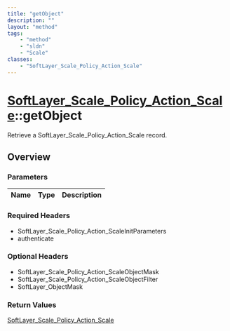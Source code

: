 ```yaml
---
title: "getObject"
description: ""
layout: "method"
tags:
    - "method"
    - "sldn"
    - "Scale"
classes:
    - "SoftLayer_Scale_Policy_Action_Scale"
---
```

# [SoftLayer_Scale_Policy_Action_Scale](/reference/services/SoftLayer_Scale_Policy_Action_Scale)::getObject

Retrieve a SoftLayer_Scale_Policy_Action_Scale record.


## Overview 


### Parameters 
|Name | Type | Description |
| --- | --- | --- |


### Required Headers
* SoftLayer_Scale_Policy_Action_ScaleInitParameters
* authenticate

### Optional Headers
* SoftLayer_Scale_Policy_Action_ScaleObjectMask
* SoftLayer_Scale_Policy_Action_ScaleObjectFilter
* SoftLayer_ObjectMask

### Return Values
<a href='/reference/datatypes/SoftLayer_Scale_Policy_Action_Scale'>SoftLayer_Scale_Policy_Action_Scale </a>

